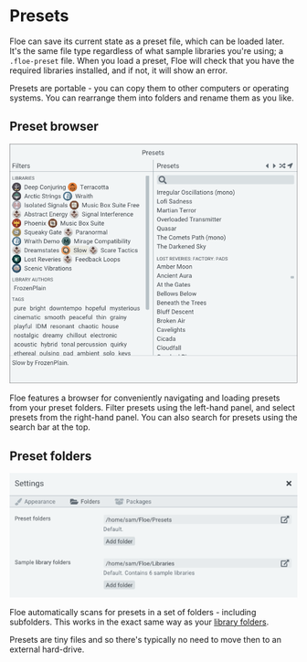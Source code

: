 <!--
SPDX-FileCopyrightText: 2025 Sam Windell
SPDX-License-Identifier: GPL-3.0-or-later
-->

# Presets

Floe can save its current state as a preset file, which can be loaded later. It's the same file type regardless of what sample libraries you're using; a `.floe-preset` file. When you load a preset, Floe will check that you have the required libraries installed, and if not, it will show an error.

Presets are portable - you can copy them to other computers or operating systems. You can rearrange them into folders and rename them as you like.

## Preset browser

![Preset Browser GUI](../images/preset-browser.png)

Floe features a browser for conveniently navigating and loading presets from your preset folders. Filter presets using the left-hand panel, and select presets from the right-hand panel. You can also search for presets using the search bar at the top.

## Preset folders

![Folder Preferences GUI](../images/folder-preferences.png)

Floe automatically scans for presets in a set of folders - including subfolders. This works in the exact same way as your [library folders](./sample-libraries.md).

Presets are tiny files and so there's typically no need to move then to an external hard-drive.

